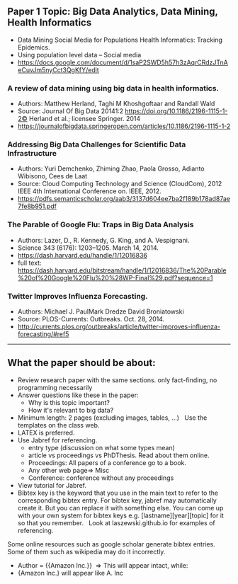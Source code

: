 ## Paper 1 Topic: Big Data Analytics, Data Mining, Health Informatics
* Data Mining Social Media for Populations Health Informatics: Tracking Epidemics. 
* Using population level data – Social media
* https://docs.google.com/document/d/1saP2SWD5h57h3zAqrCRdzJTnAeCuvJm5nyCct3QgKfY/edit

### A review of data mining using big data in health informatics. 
* Authors: Matthew Herland, Taghi M Khoshgoftaar and Randall Wald  
* Source: Journal Of Big Data 20141:2 https://doi.org/10.1186/2196-1115-1-2©  Herland et al.; licensee Springer. 2014
* https://journalofbigdata.springeropen.com/articles/10.1186/2196-1115-1-2 

### Addressing Big Data Challenges for Scientific Data Infrastructure
* Authors: Yuri Demchenko, Zhiming Zhao, Paola Grosso, Adianto Wibisono, Cees de Laat
* Source: Cloud Computing Technology and Science (CloudCom), 2012 IEEE 4th International Conference on. IEEE, 2012.
* https://pdfs.semanticscholar.org/aab3/3137d604ee7ba2f189b178ad87ae7fe8b951.pdf

### The Parable of Google Flu: Traps in Big Data Analysis
* Authors: Lazer, D., R. Kennedy, G. King, and A. Vespignani. 
* Science 343 (6176): 1203–1205. March 14, 2014. 
* https://dash.harvard.edu/handle/1/12016836  
* full text: https://dash.harvard.edu/bitstream/handle/1/12016836/The%20Parable%20of%20Google%20Flu%20%28WP-Final%29.pdf?sequence=1

### Twitter Improves Influenza Forecasting. 
* Authors: Michael J. PaulMark Dredze David Broniatowski 
* Source: PLOS-Currents: Outbreaks. Oct. 28, 2014.
* http://currents.plos.org/outbreaks/article/twitter-improves-influenza-forecasting/#ref5

________________________________________________________________________________

## What the paper should be about: 
* Review research paper with the same sections. only fact-finding, no programming necessarily
* Answer questions like these in the paper:
  * Why is this topic important?
  * How it's relevant to big data?
* Minimum length: 2 pages (excluding images, tables, ...)
 
Use the templates on the class web.
* LATEX is preferred.
* Use Jabref for referencing.
  * entry type (discussion on what some types mean)
  * article vs proceedings vs PhDThesis. Read about them online.
  * Proceedings: All papers of a conference go to a book.
  * Any other web page=> Misc
  * Conference: conference without any proceedings
* View tutorial for Jabref.
* Bibtex key is the keyword that you use in the main text to refer to the corresponding bibtex entry. For bibtex key, jabref may automatically create it. But you can replace it with something else. You can come up with your own system for bibtex keys e.g. [lastname][year][topic] for it so that you remember.
 
Look at laszewski.github.io for examples of referencing.

Some online resources such as google scholar generate bibtex entries. Some of them such as wikipedia may do it incorrectly.
* Author = {{Amazon Inc.}}  => This will appear intact, while:
* {Amazon Inc.} will appear like A. Inc
 


 

